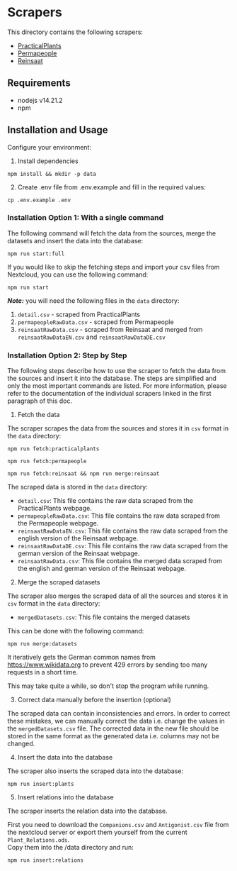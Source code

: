 # Scrapers

This directory contains the following scrapers:

- [PracticalPlants](/scraper/doc/practicalplants_scraper.md)
- [Permapeople](/scraper/doc/permapeople_scraper.md)
- [Reinsaat](/scraper/doc/reinsaat_scraper.md)

## Requirements

- nodejs v14.21.2
- npm

## Installation and Usage

Configure your environment:

1. Install dependencies

```shell
npm install && mkdir -p data
```

2. Create .env file from .env.example and fill in the required values:

```shell
cp .env.example .env
```

### Installation Option 1: With a single command

The following command will fetch the data from the sources, merge the datasets and insert the data into the database:

```shell
npm run start:full
```

If you would like to skip the fetching steps and import your csv files from Nextcloud, you can use the following command:

```shell
npm run start
```

**_Note:_** you will need the following files in the `data` directory:

1. `detail.csv` - scraped from PracticalPlants
2. `permapeopleRawData.csv` - scraped from Permapeople
3. `reinsaatRawData.csv` - scraped from Reinsaat and merged from `reinsaatRawDataEN.csv` and `reinsaatRawDataDE.csv`

### Installation Option 2: Step by Step

The following steps describe how to use the scraper to fetch the data from the sources and insert it into the database.
The steps are simplified and only the most important commands are listed.
For more information, please refer to the documentation of the individual scrapers linked in the first paragraph of this doc.

1. Fetch the data

The scraper scrapes the data from the sources and stores it in `csv` format in the `data` directory:

```shell
npm run fetch:practicalplants
```

```shell
npm run fetch:permapeople
```

```shell
npm run fetch:reinsaat && npm run merge:reinsaat
```

The scraped data is stored in the `data` directory:

- `detail.csv`: This file contains the raw data scraped from the PracticalPlants webpage.
- `permapeopleRawData.csv`: This file contains the raw data scraped from the Permapeople webpage.
- `reinsaatRawDataEN.csv`: This file contains the raw data scraped from the english version of the Reinsaat webpage.
- `reinsaatRawDataDE.csv`: This file contains the raw data scraped from the german version of the Reinsaat webpage.
- `reinsaatRawData.csv`: This file contains the merged data scraped from the english and german version of the Reinsaat webpage.

2. Merge the scraped datasets

The scraper also merges the scraped data of all the sources and stores it in `csv` format in the `data` directory:

- `mergedDatasets.csv`: This file contains the merged datasets

This can be done with the following command:

```shell
npm run merge:datasets
```

It iteratively gets the German common names from https://www.wikidata.org to prevent 429 errors by sending too many requests in a short time.

This may take quite a while, so don't stop the program while running.

3. Correct data manually before the insertion (optional)

The scraped data can contain inconsistencies and errors.
In order to correct these mistakes, we can manually correct the data i.e. change the values in the `mergedDatasets.csv` file.
The corrected data in the new file should be stored in the same format as the generated data i.e. columns may not be changed.

4. Insert the data into the database

The scraper also inserts the scraped data into the database:

```shell
npm run insert:plants
```

5. Insert relations into the database

The scraper inserts the relation data into the database.

First you need to download the `Companions.csv` and `Antigonist.csv` file from the nextcloud server or export them yourself from the current `Plant_Relations.ods`.  
Copy them into the /data directory and run:

```shell
npm run insert:relations
```
